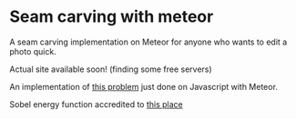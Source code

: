 # Seam carving with meteor
A seam carving implementation on Meteor for anyone who wants to edit a photo quick.

Actual site available soon! (finding some free servers)

An implementation of [this problem](http://www.cs.princeton.edu/courses/archive/spr13/cos226/assignments/seamCarving.html)
just done on Javascript with Meteor.

Sobel energy function accredited to [this place](https://github.com/miguelmota/sobel)
